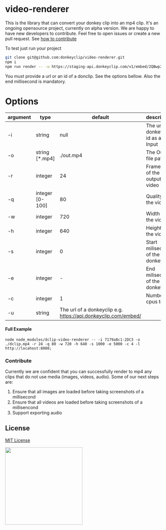 # video-renderer

This is the library that can convert your donkey clip into an mp4 clip. It's an ongoing opensource project, currently on alpha version. We are happy to have new developers to contribute. Feel free to open issues or create a new pull request. See [how to contribute](#contribute)

To test just run your project

```bash
git clone git@github.com:donkeyclip/video-renderer.git
npm i
npm run render -- -u https://staging-api.donkeyclip.com/v1/embed/2QBwp2qrbRqdPfDDKYfXKa -e 4000
```
You must provide a url or an id of a donclip. See the options bellow. Also the end millisecond is mandatory.

# Options

| argument | type                                     | default                                                                | description                                      |
| -------- | ---------------------------------------- | ---------------------------------------------------------------------- | ------------------------------------------------ |
| -i       | string                                   | null                                                                   | The unique donkey clip id as an Input            |
| -o       | string [*.mp4]                           | ./out.mp4                                                              | The Output file path                             |
| -r       | integer                                  | 24                                                                     | FrameRate of the output video                    |
| -q       | integer [0-100]                          | 80                                                                     | Quality of the video                             |
| -w       | integer                                  | 720                                                                    | Width of the video                               |
| -h       | integer                                  | 640                                                                    | Height of the video                              |
| -s       | integer                                  | 0                                                                      | Start milisecond of the donkey clip              |
| -e       | integer                                  | -                                                                      | End milisecond of the donkey clip                |
| -c       | integer                                  | 1                                                                      | Number of cpus to use                            |
| -u       | string                                   | The url of a donkeyclip e.g. https://api.donkeyclip.com/embed/<clipid> |

#### Full Example

`node node_modules/dclip-video-renderer -- -i 7179a8c1-2DC3 -o ./dclip.mp4 -r 24 -q 80 -w 720 -h 640 -s 1000 -e 5000 -c 4 -l http://locahost:8080;`

### Contribute

Currently we are confident that you can successfully render to mp4 any clips that do not use media (images, videos, audio). Some of our next steps are:

1. Ensure that all images are loaded before taking screenshots of a millisecond
2. Ensure that all videos are loaded before taking screenshots of a millisencond
3. Support exporting audio

## License

[MIT License](https://opensource.org/licenses/MIT)

[<img src="https://presskit.donkeyclip.com/logos/donkey%20clip%20logo.svg" width=250></img>](https://donkeyclip.com)
